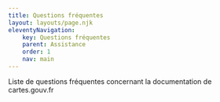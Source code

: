 ```yaml
---
title: Questions fréquentes
layout: layouts/page.njk
eleventyNavigation:
    key: Questions fréquentes
    parent: Assistance
    order: 1
    nav: main
---
```


Liste de questions fréquentes concernant la documentation de cartes.gouv.fr
